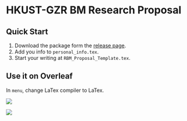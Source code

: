 # HKUST-GZR BM Research Proposal

## Quick Start

1. Download the package form the [release page](https://github.com/Tonanguyxiro/HKUST-GZ_RBM_Research_Proposal/releases/tag/release).
2. Add you info to `personal_info.tex`.
3. Start your writing at `RBM_Proposal_Template.tex`.


## Use it on Overleaf

In `menu`, change LaTex compiler to LaTex.

![](README.image/overleaf_menu.jpg)

![](README.image/change_complier.jpg)



 
